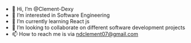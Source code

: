 - 👋 Hi, I’m @Clement-Dexy
- 👀 I’m interested in Software Engineering
- 🌱 I’m currently learning React js
- 💞️ I’m looking to collaborate on different software development projects
- 📫 How to reach me is via ndclement07@gmail.com

<!---
Clement-Dexy/Clement-Dexy is a ✨ special ✨ repository because its `README.md` (this file) appears on your GitHub profile.
You can click the Preview link to take a look at your changes.
--->
